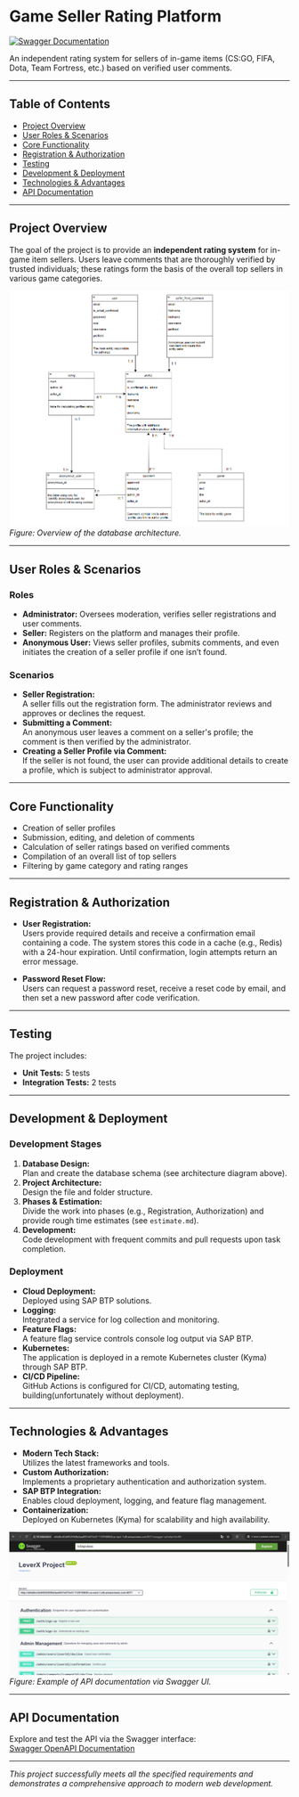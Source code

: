 # Game Seller Rating Platform

[![Swagger Documentation](https://img.shields.io/badge/Swagger-OpenAPI-blue)](http://a9ddbc42e84524508a5aa4057e075c07-1129108650.us-east-1.elb.amazonaws.com:8071/swagger-ui/index.html#/)

An independent rating system for sellers of in-game items (CS:GO, FIFA, Dota, Team Fortress, etc.) based on verified user comments.

---

## Table of Contents

- [Project Overview](#project-overview)
- [User Roles & Scenarios](#user-roles--scenarios)
- [Core Functionality](#core-functionality)
- [Registration & Authorization](#registration--authorization)
- [Testing](#testing)
- [Development & Deployment](#development--deployment)
- [Technologies & Advantages](#technologies--advantages)
- [API Documentation](#api-documentation)

---

## Project Overview

The goal of the project is to provide an **independent rating system** for in-game item sellers. Users leave comments that are thoroughly verified by trusted individuals; these ratings form the basis of the overall top sellers in various game categories.

![Database Architecture](docs/database_structure.png)
*Figure: Overview of the database architecture.*

---

## User Roles & Scenarios

### Roles
- **Administrator:** Oversees moderation, verifies seller registrations and user comments.
- **Seller:** Registers on the platform and manages their profile.
- **Anonymous User:** Views seller profiles, submits comments, and even initiates the creation of a seller profile if one isn’t found.

### Scenarios
- **Seller Registration:**  
  A seller fills out the registration form. The administrator reviews and approves or declines the request.
- **Submitting a Comment:**  
  An anonymous user leaves a comment on a seller's profile; the comment is then verified by the administrator.
- **Creating a Seller Profile via Comment:**  
  If the seller is not found, the user can provide additional details to create a profile, which is subject to administrator approval.

---

## Core Functionality

- Creation of seller profiles  
- Submission, editing, and deletion of comments  
- Calculation of seller ratings based on verified comments  
- Compilation of an overall list of top sellers  
- Filtering by game category and rating ranges

---

## Registration & Authorization

- **User Registration:**  
  Users provide required details and receive a confirmation email containing a code. The system stores this code in a cache (e.g., Redis) with a 24-hour expiration. Until confirmation, login attempts return an error message.
  
- **Password Reset Flow:**  
  Users can request a password reset, receive a reset code by email, and then set a new password after code verification.

---

## Testing

The project includes:
- **Unit Tests:** 5 tests  
- **Integration Tests:** 2 tests

---

## Development & Deployment

### Development Stages
1. **Database Design:**  
   Plan and create the database schema (see architecture diagram above).
2. **Project Architecture:**  
   Design the file and folder structure.
3. **Phases & Estimation:**  
   Divide the work into phases (e.g., Registration, Authorization) and provide rough time estimates (see `estimate.md`).
4. **Development:**  
   Code development with frequent commits and pull requests upon task completion.

### Deployment
- **Cloud Deployment:**  
  Deployed using SAP BTP solutions.
- **Logging:**  
  Integrated a service for log collection and monitoring.
- **Feature Flags:**  
  A feature flag service controls console log output via SAP BTP.
- **Kubernetes:**  
  The application is deployed in a remote Kubernetes cluster (Kyma) through SAP BTP.
- **CI/CD Pipeline:**  
  GitHub Actions is configured for CI/CD, automating testing, building(unfortunately without deployment).

---

## Technologies & Advantages

- **Modern Tech Stack:**  
  Utilizes the latest frameworks and tools.
- **Custom Authorization:**  
  Implements a proprietary authentication and authorization system.
- **SAP BTP Integration:**  
  Enables cloud deployment, logging, and feature flag management.
- **Containerization:**  
  Deployed on Kubernetes (Kyma) for scalability and high availability.

![Swagger UI Screenshot](docs/swagger-ui-screenshot.png)
*Figure: Example of API documentation via Swagger UI.*

---

## API Documentation

Explore and test the API via the Swagger interface:  
[Swagger OpenAPI Documentation](http://a9ddbc42e84524508a5aa4057e075c07-1129108650.us-east-1.elb.amazonaws.com:8071/swagger-ui/index.html#/)

---

*This project successfully meets all the specified requirements and demonstrates a comprehensive approach to modern web development.*
